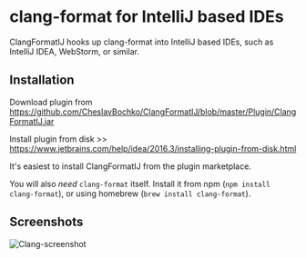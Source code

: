 # clang-format for IntelliJ based IDEs

ClangFormatIJ hooks up clang-format into IntelliJ based IDEs, such as IntelliJ
IDEA, WebStorm, or similar.

## Installation

Download plugin from https://github.com/CheslavBochko/ClangFormatIJ/blob/master/Plugin/ClangFormatIJ.jar

Install plugin from disk >>
https://www.jetbrains.com/help/idea/2016.3/installing-plugin-from-disk.html

It's easiest to install ClangFormatIJ from the plugin marketplace.

You will also *need* `clang-format` itself. Install it from npm (`npm install
clang-format`), or using homebrew (`brew install clang-format`).

## Screenshots
![Clang-screenshot](https://1.downloader.disk.yandex.ru/disk/550427a1ed241178d4db76075e852182f9082c5b27e7e03662ab5d4c8533e7c4/58c200e6/fKqInKw3d7bLFOeFnMGnhNRkwkoEzPUnyeOWDcOml95JJux8diRxVJEXTokE8N2irBe6mEDGrfoX6hPRTbyMVC1bnVzdXZfCiH_li6hDcwWr8npumZHI4midPdWhecNq?uid=0&filename=screenshot%202.png&disposition=inline&hash=&limit=0&content_type=image%2Fpng&fsize=115477&hid=637d6c440b625c0f3064ac18690801c4&media_type=image&tknv=v2&etag=487e1ecb31fc7fd67a8a1b757f5ee31d?raw=true "Screenshot")
